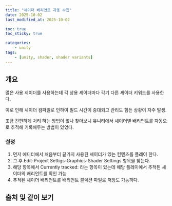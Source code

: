 ```yaml
---
title: "셰이더 베리언트 자동 수집"
date: 2025-10-02
last_modified_at: 2025-10-02

toc: true
toc_sticky: true

categories:
    - unity
tags:
    - [unity, shader, shader variants]
---
```


## 개요

많은 사용 셰이더를 사용하는데 각 상용 셰이더마다 각기 다른 셰이더 키워드를 사용한다.

이로 인해 셰이더 컴파일로 인하여 빌드 시간이 증대되고 관리도 힘든 상황이 자주 발생.

조금 간편하게 처리 하는 방법이 없나 찾아보니 유니티에서 셰이더별 배리언트를 자동으로 추적해 기록해두는 방법이 있었다.

### 설정

1. 먼저 에디터에서 처음부터 끝가지 사용된 셰이더가 있는 컨텐츠를 플레이 한다.
2. 그 후 Edit-Project Settigs-Graphics-Shader Settings 항목을 찾는다.
3. 해당 항목에서 Currently tracked: 라는 항목이 있는데 해당 플레이에서 추적된 셰이더의 배리언트를 확인 가능
4. 추적된 셰이더 배리언트를 배리언트 콜렉션 파일로 저장도 가능하다.

## 출처 및 같이 보기
